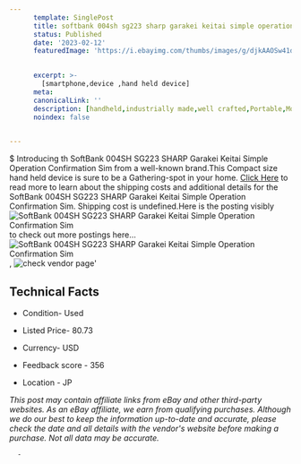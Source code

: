 ```yaml
---
      template: SinglePost
      title: softbank 004sh sg223 sharp garakei keitai simple operation confirmation sim
      status: Published
      date: '2023-02-12'
      featuredImage: 'https://i.ebayimg.com/thumbs/images/g/djkAAOSw41dj6I8C/s-l225.jpg'
       

      excerpt: >-
        [smartphone,device ,hand held device]
      meta:
      canonicalLink: ''
      description: [handheld,industrially made,well crafted,Portable,Mobile,Compact,Convenient,Lightweight,Maneuverable,Man-portable,Miniature,Carriable,Hand-held,Light,Holdable,Transportable,Mobile device,Pocket-sized,On-the-go,Wireless,Cordless,Compact size,Convenient size, smartphone,device ,hand held device]
      noindex: false
      

---
```

$
      Introducing th SoftBank 004SH SG223 SHARP Garakei Keitai Simple Operation Confirmation Sim from a well-known brand.This Compact size hand held device is sure to be a Gathering-spot in your home. [Click Here](https://www.ebay.com/itm/304802341903?hash=item46f7a2a40f%3Ag%3AdjkAAOSw41dj6I8C&mkevt=1&mkcid=1&mkrid=711-53200-19255-0&campid=%253CePNCampaignId%253E&customid=%253CreferenceId%253E&toolid=10049) to read more to learn about the shipping costs and additional details for the SoftBank 004SH SG223 SHARP Garakei Keitai Simple Operation Confirmation Sim. Shipping cost is undefined.Here is the posting visibly ![SoftBank 004SH SG223 SHARP Garakei Keitai Simple Operation Confirmation Sim](https://i.ebayimg.com/thumbs/images/g/djkAAOSw41dj6I8C/s-l225.jpg) to check out more postings here... ![SoftBank 004SH SG223 SHARP Garakei Keitai Simple Operation Confirmation Sim](https://i.ebayimg.com/images/g/djkAAOSw41dj6I8C/s-l1200.jpg), ![check vendor page](https://origin-galleryplus.ebayimg.com/ws/web/304802341903_2_0_1/225x225.jpg,https://origin-galleryplus.ebayimg.com/ws/web/304802341903_3_0_1/225x225.jpg,https://origin-galleryplus.ebayimg.com/ws/web/304802341903_4_0_1/225x225.jpg,https://origin-galleryplus.ebayimg.com/ws/web/304802341903_5_0_1/225x225.jpg,https://origin-galleryplus.ebayimg.com/ws/web/304802341903_6_0_1/225x225.jpg,https://origin-galleryplus.ebayimg.com/ws/web/304802341903_7_0_1/225x225.jpg,https://origin-galleryplus.ebayimg.com/ws/web/304802341903_8_0_1/225x225.jpg)'

      

 ## Technical Facts 



     
      

 - Condition- Used 


      

 - Listed Price- 80.73 


      

 - Currency- USD 


      

 - Feedback score - 356 


      

 - Location - JP 


      
      

 *_This post may contain affiliate links from eBay and other third-party websites. As an eBay affiliate, we earn from qualifying purchases. Although we do our best to keep the information up-to-date and accurate, please check the date and all details with the vendor's website before making a purchase. Not all data may be accurate._*




      -
